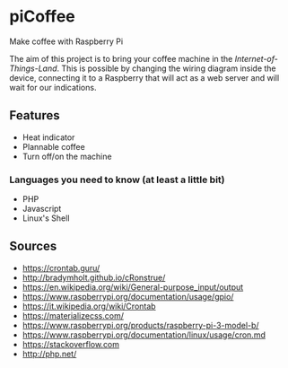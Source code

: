 # **piCoffee**

Make coffee with Raspberry Pi

The aim of this project is to bring your coffee machine in the *Internet-of-Things-Land*.
This is possible by changing the wiring diagram inside the device, connecting it to a Raspberry that will act as a web server and will wait for our indications.

## Features
- Heat indicator
- Plannable coffee
- Turn off/on the machine

### Languages you need to know (at least a little bit)
- PHP
- Javascript
- Linux's Shell

## Sources ##
- https://crontab.guru/
- http://bradymholt.github.io/cRonstrue/
- https://en.wikipedia.org/wiki/General-purpose_input/output
- https://www.raspberrypi.org/documentation/usage/gpio/
- https://it.wikipedia.org/wiki/Crontab
- https://materializecss.com/
- https://www.raspberrypi.org/products/raspberry-pi-3-model-b/
- https://www.raspberrypi.org/documentation/linux/usage/cron.md
- https://stackoverflow.com
- http://php.net/
